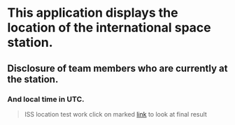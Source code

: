 # This application displays the location of the international space station.
## Disclosure of team members who are currently at the station.
### And local time in UTC.

>ISS location test work
>click on marked [link](https://seryogium.github.io/CleveroadTest.io/) to look at final result

